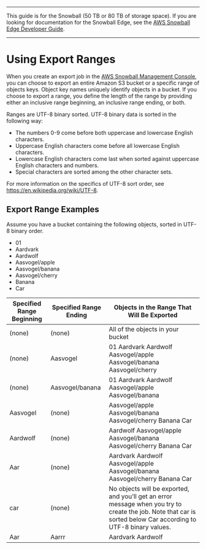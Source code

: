 --------

This guide is for the Snowball \(50 TB or 80 TB of storage space\)\. If you are looking for documentation for the Snowball Edge, see the [AWS Snowball Edge Developer Guide](http://docs.aws.amazon.com/snowball/latest/developer-guide/whatisedge.html)\.

--------

# Using Export Ranges<a name="ranges"></a>

When you create an export job in the [AWS Snowball Management Console](https://console.aws.amazon.com/importexport/home?region=us-west-2), you can choose to export an entire Amazon S3 bucket or a specific range of objects keys\. Object key names uniquely identify objects in a bucket\. If you choose to export a range, you define the length of the range by providing either an inclusive range beginning, an inclusive range ending, or both\. 

Ranges are UTF\-8 binary sorted\. UTF\-8 binary data is sorted in the following way:
+ The numbers 0\-9 come before both uppercase and lowercase English characters\.
+ Uppercase English characters come before all lowercase English characters\.
+ Lowercase English characters come last when sorted against uppercase English characters and numbers\.
+ Special characters are sorted among the other character sets\.

For more information on the specifics of UTF\-8 sort order, see [https://en\.wikipedia\.org/wiki/UTF\-8](https://en.wikipedia.org/wiki/UTF-8)\.

## Export Range Examples<a name="range-examples"></a>

Assume you have a bucket containing the following objects, sorted in UTF\-8 binary order\.
+ 01
+ Aardvark
+ Aardwolf
+ Aasvogel/apple
+ Aasvogel/banana
+ Aasvogel/cherry
+ Banana
+ Car


| Specified Range Beginning | Specified Range Ending | Objects in the Range That Will Be Exported | 
| --- | --- | --- | 
| \(none\) | \(none\) | All of the objects in your bucket | 
| \(none\) | Aasvogel |  01 Aardvark Aardwolf Aasvogel/apple Aasvogel/banana Aasvogel/cherry  | 
| \(none\) | Aasvogel/banana |  01 Aardvark Aardwolf Aasvogel/apple Aasvogel/banana | 
| Aasvogel | \(none\) |  Aasvogel/apple Aasvogel/banana Aasvogel/cherry Banana Car | 
| Aardwolf | \(none\) | Aardwolf Aasvogel/apple Aasvogel/banana Aasvogel/cherry Banana Car | 
| Aar | \(none\) | Aardvark Aardwolf Aasvogel/apple Aasvogel/banana Aasvogel/cherry Banana Car | 
| car | \(none\) | No objects will be exported, and you’ll get an error message when you try to create the job\. Note that car is sorted below Car according to UTF\-8 binary values\. | 
| Aar | Aarrr | Aardvark Aardwolf | 